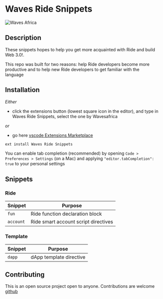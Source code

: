 # Waves Ride Snippets

![Waves Africa](https://wavesafrica.org/asset/2019/06/favicon-3.png)

## Description

These snippets hopes to help you get more acquainted with Ride and build Web 3.0!.

This repo was built for two reasons: help Ride developers become more productive and to help new Ride developers to get familiar with the language


## Installation

_Either_

- click the extensions button (lowest square icon in the editor), and type in Waves Ride Snippets, select the one by Wavesafrica

_or_

- go here [vscode Extensions Marketplace](https://marketplace.visualstudio.com/items?itemName=wavesafrica.waves-ride-snippets)

```javascript
ext install Waves Ride Snippets
```

You can enable tab completion (recommended) by opening `Code > Preferences > Settings` (on a Mac) and applying `"editor.tabCompletion": true` to your personal settings

## Snippets

### Ride

| Snippet    | Purpose                                    |
| ---------- | ------------------------------------------ |
| `fun`      | Ride function declaration block            |
| `account`  | Ride smart account script directives       |

### Template

| Snippet           | Purpose                             |
| ----------------- | ----------------------------------- |
| `dapp`            | dApp template directive             |


## Contributing

This is an open source project open to anyone. Contributions are welcome [github](https://github.com/Wavesafrica/waves-ride-snippets)
